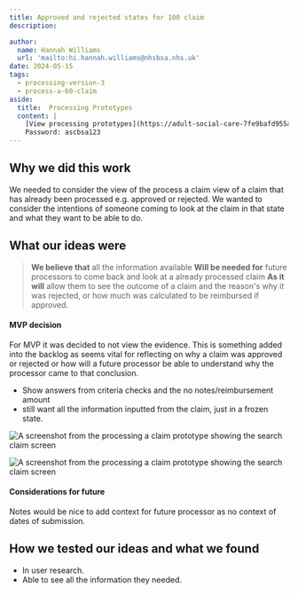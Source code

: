 ```yaml
---
title: Approved and rejected states for 100 claim
description: 

author:
  name: Hannah Williams
  url: 'mailto:hi.hannah.williams@nhsbsa.nhs.uk'
date: 2024-05-15
tags:
  - processing-version-3
  - process-a-60-claim
aside:
  title:  Processing Prototypes
  content: |
    [View processing prototypes](https://adult-social-care-7fe9bafd955a.herokuapp.com/version-index?area=Processing) 
    Password: ascbsa123
---
```



## Why we did this work

We needed to consider the view of the process a claim view of a claim that has already been processed e.g. approved or rejected. We wanted to consider the intentions of someone coming to look at the claim in that state and what they want to be able to do.

## What our ideas were

>**We believe that** all the information available 
>**Will be needed for** future processors to come back and look at a already processed claim
>**As it will** allow them to see the outcome of a claim and the reason's why it was rejected, or how much was calculated to be reimbursed if approved.

#### MVP decision
For MVP it was decided to not view the evidence. This is something added into the backlog as seems vital for reflecting on why a claim was approved or rejected or how will a future processor be able to understand why the processor came to that conclusion. 
- Show answers from criteria checks and the no notes/reimbursement amount 
- still want all the information inputted from the claim, just in a frozen state. 

![A screenshot from the processing a claim prototype showing the search claim screen](approved-claim-100.png "Approved processed claim")

![A screenshot from the processing a claim prototype showing the search claim screen](rejected-claim-100.png "Rejected processed claim")

#### Considerations for future

Notes would be nice to add context for future processor as no context of dates of submission.

## How we tested our ideas and what we found
- In user research. 
- Able to see all the information they needed.

